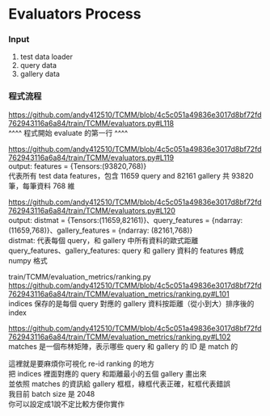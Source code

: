 # Evaluators Process
### Input
1. test data loader
2. query data
3. gallery data

### 程式流程
https://github.com/andy412510/TCMM/blob/4c5c051a49836e3017d8bf72fd762943116a6a84/train/TCMM/evaluators.py#L118  
^^^^ 程式開始 evaluate 的第一行 ^^^^

https://github.com/andy412510/TCMM/blob/4c5c051a49836e3017d8bf72fd762943116a6a84/train/TCMM/evaluators.py#L119  
output: features = {Tensors:(93820,768)}  
代表所有 test data features，包含 11659 query and 82161 gallery 共 93820筆，每筆資料 768 維

https://github.com/andy412510/TCMM/blob/4c5c051a49836e3017d8bf72fd762943116a6a84/train/TCMM/evaluators.py#L120  
output: distmat = {Tensors:(11659,82161)}、query_features = {ndarray: (11659,768)}、gallery_features = {ndarray: (82161,768)}  
distmat: 代表每個 query，和 gallery 中所有資料的歐式距離  
query_features、gallery_features: query 和 gallery 資料的 features 轉成 numpy 格式

train/TCMM/evaluation_metrics/ranking.py  
https://github.com/andy412510/TCMM/blob/4c5c051a49836e3017d8bf72fd762943116a6a84/train/TCMM/evaluation_metrics/ranking.py#L101  
indices 保存的是每個 query 對應的 gallery 資料按距離（從小到大）排序後的 index

https://github.com/andy412510/TCMM/blob/4c5c051a49836e3017d8bf72fd762943116a6a84/train/TCMM/evaluation_metrics/ranking.py#L102  
matches 是一個布林矩陣，表示哪些 query 和 gallery 的 ID 是 match 的

這裡就是要麻煩你可視化 re-id ranking 的地方  
把 indices 裡面對應的 query 和距離最小的五個 gallery 畫出來  
並依照 matches 的資訊給 gallery 框框，綠框代表正確，紅框代表錯誤  
我目前 batch size 是 2048  
你可以設定成1說不定比較方便你實作  

  

